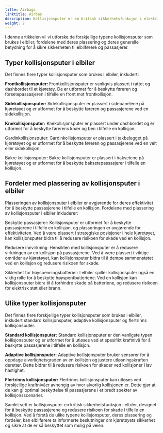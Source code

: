 ```yaml
---
title: Airbags
linktitle: Airbas
description: Kollisjonsputer er en kritisk sikkerhetsfunksjon i elektriske kjøretøy (EV-er), designet for å beskytte føreren og passasjerene i tilfelle kollisjon eller plutselig sammenstøt.
weight: 2
---
```

<!-- markdownlint-disable MD033 -->
I denne artikkelen vil vi utforske de forskjellige typene kollisjonsputer som brukes i elbiler, fordelene med deres plassering og deres generelle betydning for å sikre sikkerheten til elbilførere og passasjerer.

## Typer kollisjonsputer i elbiler

Det finnes flere typer kollisjonsputer som brukes i elbiler, inkludert:

**Frontkollisjonsputer:** Frontkollisjonsputer er vanligvis plassert i rattet og dashbordet til et kjøretøy. De er utformet for å beskytte føreren og forsetepassasjeren i tilfelle en front mot frontkollisjon.

**Sidekollisjonsputer:** Sidekollisjonsputer er plassert i sidepanelene på kjøretøyet og er utformet for å beskytte føreren og passasjerene ved en sidekollisjon.

**Knekollisjonsputer:** Knekollisjonsputer er plassert under dashbordet og er utformet for å beskytte førerens knær og ben i tilfelle en kollisjon.

Gardinkollisjonsputer: Gardinkollisjonsputer er plassert i takbelegget på kjøretøyet og er utformet for å beskytte føreren og passasjerene ved en velt eller sidekollisjon.

Bakre kollisjonsputer: Bakre kollisjonsputer er plassert i baksetene på kjøretøyet og er utformet for å beskytte baksetepassasjerer i tilfelle en kollisjon.

## Fordeler med plassering av kollisjonsputer i elbiler

Plasseringen av kollisjonsputer i elbiler er avgjørende for deres effektivitet for å beskytte passasjerene i tilfelle en kollisjon. Fordelene med plassering av kollisjonsputer i elbiler inkluderer:

Beskytte passasjerer: Kollisjonsputer er utformet for å beskytte passasjerene i tilfelle en kollisjon, og plasseringen er avgjørende for effektiviteten. Ved å være plassert i strategiske posisjoner i hele kjøretøyet, kan kollisjonsputer bidra til å redusere risikoen for skade ved en kollisjon.

Redusere innvirkning: Hensikten med kollisjonsputer er å redusere virkningen av en kollisjon på passasjerene. Ved å være plassert i viktige områder av kjøretøyet, kan kollisjonsputer bidra til å dempe sammenstøtet ved en kollisjon og redusere risikoen for skade.

Sikkerhet for høyspenningsbatterier: I elbiler spiller kollisjonsputer også en viktig rolle for å beskytte høyspentbatteriene. Ved en kollisjon kan kollisjonsputer bidra til å forhindre skade på batteriene, og redusere risikoen for elektrisk støt eller brann.

## Ulike typer kollisjonsputer

Det finnes flere forskjellige typer kollisjonsputer som brukes i elbiler, inkludert standard kollisjonsputer, adaptive kollisjonsputer og flertrinns kollisjonsputer.

**Standard kollisjonsputer:** Standard kollisjonsputer er den vanligste typen kollisjonsputer og er utformet for å utløses ved et spesifikt kraftnivå for å beskytte passasjerene i tilfelle en kollisjon.

**Adaptive kollisjonsputer:** Adaptive kollisjonsputer bruker sensorer for å oppdage alvorlighetsgraden av en kollisjon og justere utløsningskraften deretter. Dette bidrar til å redusere risikoen for skader ved kollisjoner i lav hastighet.

**Flertrinns kollisjonsputer:** Flertrinns kollisjonsputer kan utløses ved forskjellige kraftnivåer avhengig av hvor alvorlig kollisjonen er. Dette gjør at de kan gi optimal beskyttelse til passasjerene i et bredt spekter av kollisjonsscenarier.

Samlet sett er kollisjonsputer en kritisk sikkerhetsfunksjon i elbiler, designet for å beskytte passasjerene og redusere risikoen for skade i tilfelle en kollisjon. Ved å forstå de ulike typene kollisjonsputer, deres plassering og fordeler, kan elbilførere ta informerte beslutninger om kjøretøyets sikkerhet og sikre at de er så beskyttet som mulig på veien.